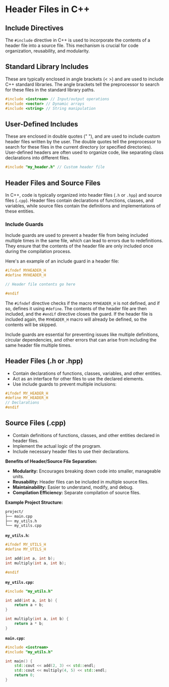 # Header Files in C++

## Include Directives

The `#include` directive in C++ is used to incorporate the contents of a header file into a source file. This mechanism is crucial for code organization, reusability, and modularity.

## Standard Library Includes

These are typically enclosed in angle brackets (< >) and are used to include C++ standard libraries. The angle brackets tell the preprocessor to search for these files in the standard library paths.

```cpp
#include <iostream> // Input/output operations
#include <vector> // Dynamic arrays
#include <string> // String manipulation
```

## User-Defined Includes

These are enclosed in double quotes (" "), and are used to include custom header files written by the user. The double quotes tell the preprocessor to search for these files in the current directory (or specified directories). User-defined headers are often used to organize code, like separating class declarations into different files.

```cpp
#include "my_header.h" // Custom header file
```

## Header Files and Source Files

In C++, code is typically organized into header files (`.h` or `.hpp`) and source files (`.cpp`). Header files contain declarations of functions, classes, and variables, while source files contain the definitions and implementations of these entities.

### Include Guards

Include guards are used to prevent a header file from being included multiple times in the same file, which can lead to errors due to redefinitions. They ensure that the contents of the header file are only included once during the compilation process.

Here's an example of an include guard in a header file:

```cpp
#ifndef MYHEADER_H
#define MYHEADER_H

// Header file contents go here

#endif
```

The `#ifndef` directive checks if the macro `MYHEADER_H` is not defined, and if so, defines it using `#define`. The contents of the header file are then included, and the `#endif` directive closes the guard. If the header file is included again, the `MYHEADER_H` macro will already be defined, so the contents will be skipped.

Include guards are essential for preventing issues like multiple definitions, circular dependencies, and other errors that can arise from including the same header file multiple times.

## Header Files (.h or .hpp)

- Contain declarations of functions, classes, variables, and other entities.
- Act as an interface for other files to use the declared elements.
- Use include guards to prevent multiple inclusions:

```cpp
#ifndef MY_HEADER_H
#define MY_HEADER_H
// Declarations
#endif
```

## Source Files (.cpp)

- Contain definitions of functions, classes, and other entities declared in header files.
- Implement the actual logic of the program.
- Include necessary header files to use their declarations.

**Benefits of Header/Source File Separation:**

- **Modularity:** Encourages breaking down code into smaller, manageable units.
- **Reusability:** Header files can be included in multiple source files.
- **Maintainability:** Easier to understand, modify, and debug.
- **Compilation Efficiency:** Separate compilation of source files.

**Example Project Structure:**

```bash
project/
├── main.cpp
├── my_utils.h
└── my_utils.cpp
```

**`my_utils.h`:**

```cpp
#ifndef MY_UTILS_H
#define MY_UTILS_H

int add(int a, int b);
int multiply(int a, int b);

#endif
```

**`my_utils.cpp`:**

```cpp
#include "my_utils.h"

int add(int a, int b) {
    return a + b;
}

int multiply(int a, int b) {
    return a * b;
}
```

**`main.cpp`:**

```cpp
#include <iostream>
#include "my_utils.h"

int main() {
    std::cout << add(2, 3) << std::endl;
    std::cout << multiply(4, 5) << std::endl;
    return 0;
}
```
